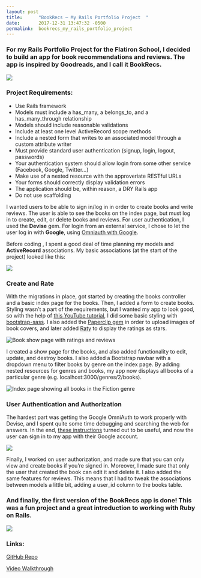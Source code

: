 ```yaml
---
layout: post
title:      "BookRecs – My Rails Portfolio Project  "
date:       2017-12-31 13:47:32 -0500
permalink:  bookrecs_my_rails_portfolio_project
---
```



### For my Rails Portfolio Project for the Flatiron School, I decided to build an app for book recommendations and reviews. The app is inspired by Goodreads, and I call it BookRecs. 

![](https://i.imgur.com/dKzLcay.png)

### Project Requirements:&#x2028;

* Use Rails framework
* Models must include a has_many, a belongs_to, and a has_many_through relationship
* Models should include reasonable validations
* Include at least one level ActiveRecord scope methods
* Include a nested form that writes to an associated model through a custom attribute writer
* Must provide standard user authentication (signup, login, logout, passwords)
* Your authentication system should allow login from some other service (Facebook, Google, Twitter…)
* Make use of a nested resource with the approveriate RESTful URLs
* Your forms should correctly display validation errors
* The application should be, within reason, a DRY Rails app
* Do not use scaffolding

I wanted users to be able to sign in/log in in order to create books and write reviews. The user is able to see the books on the index page, but must log in to create, edit, or delete books and reviews. For user authentication, I used the **Devise** gem. For login from an external service, I chose to let the user log in with **Google**, using [Omniauth with Google](https://github.com/zquestz/omniauth-google-oauth2#omniauth-google-oauth2-strategy).

Before coding , I spent a good deal of time planning my models and **ActiveRecord** associations. My basic associations (at the start of the project) looked like this:

![](https://i.imgur.com/FCRdihH.png)

### Create and Rate

With the migrations in place, got started by creating the books controller and a basic index page for the books. Then, I added a form to create books. Styling wasn’t a part of the requirements, but I wanted my app to look good, so with the help of [this YouTube tutorial](http://www.youtube.com/watch?v=AMai9EZesXY), I did some basic styling with [bootstrap-sass](http://rubygems.org/gems/bootstrap-sass/versions/3.3.7). I also added the [Paperclip gem](http://rubygems.org/gems/paperclip) in order to upload images of book covers, and later added [Raty](https://wbotelhos.com/raty) to display the ratings as stars. 

![Book show page with ratings and reviews](https://i.imgur.com/fqyZwJf.png)

I created a show page for the books, and also added functionality to edit, update, and destroy books. I also added a Bootstrap navbar with a dropdown menu to filter books by genre on the index page. By adding nested resources for genres and books, my app now displays all books of a particular genre (e.g. localhost:3000/genres/2/books). 

![Index page showing all books in the Fiction genre](https://i.imgur.com/k0eFfoB.png?1)

### User Authentication and Authorization

The hardest part was getting the Google OmniAuth to work properly with Devise, and I spent quite some time debugging and searching the web for answers. In the end,  [these instructions](https://www.digitalocean.com/community/tutorials/how-to-configure-devise-and-omniauth-for-your-rails-application) turned out to be useful, and now  the user can sign in to my app with their Google account.

![](https://i.imgur.com/IGZ9RPH.png)

Finally, I worked on user authorization, and made sure that you can only view and create books if you’re signed in. Moreover, I made sure that only the user that created the book can edit it and delete it. I also added the same features for reviews. This means that I had to tweak the associations between models a little bit, adding a user_id column to the books table. 

### And finally, the first version of the BookRecs app is done! This was a fun project and a great introduction to working with Ruby on Rails. 

![](https://i.imgur.com/IOQ3Lqr.png)

### Links:

[GitHub Repo](https://github.com/aut0maat10/book_recs)

[Video Walkthrough](https://www.youtube.com/watch?v=7GCCK4m7SXk)









